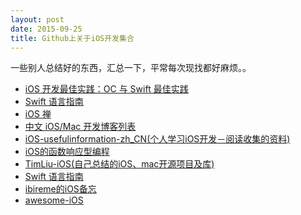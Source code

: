 ```yaml
---
layout: post
date: 2015-09-25
title: Github上关于iOS开发集合
---
```


一些别人总结好的东西，汇总一下，平常每次现找都好麻烦。。

<!-- more -->

- [iOS 开发最佳实践：OC 与 Swift 最佳实践](https://github.com/KevinHM/ios-good-practices-the-lastest-version)
- [Swift 语言指南](https://github.com/ipader/SwiftGuide)
- [iOS 禅](https://github.com/100mango/zen)
- [中文 iOS/Mac 开发博客列表](https://github.com/tangqiaoboy/iOSBlogCN)
- [iOS-usefulinformation-zh_CN(个人学习iOS开发－阅读收集的资料)](https://github.com/icepy/iOS-usefulinformation-zh_CN)
- [iOS的函数响应型编程](https://github.com/KevinHM/FunctionalReactiveProgrammingOniOS)
- [TimLiu-iOS(自己总结的iOS、mac开源项目及库)](https://github.com/Tim9Liu9/TimLiu-iOS)
- [Swift 语言指南](https://github.com/ipader/SwiftGuide)
- [ibireme的iOS备忘](http://github.ibireme.com/github/list/ios/)
- [awesome-iOS](https://github.com/vsouza/awesome-ios)

